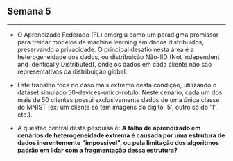 ## Semana 5
---

* O Aprendizado Federado (FL) emergiu como um paradigma promissor para treinar modelos de machine learning em dados distribuídos, preservando a privacidade. O principal desafio nesta área é a heterogeneidade dos dados, ou distribuição Não-IID (Not Independent and Identically Distributed), onde os dados em cada cliente não são representativos da distribuição global.
* Este trabalho foca no caso mais extremo desta condição, utilizando o dataset simulado 50-devices-unico-rotulo. Neste cenário, cada um dos mais de 50 clientes possui exclusivamente dados de uma única classe do MNIST (ex: um cliente só tem imagens do dígito '5', outro só do '1', etc.).

* A questão central desta pesquisa é: **A falha de aprendizado em cenários de heterogeneidade extrema é causada por uma estrutura de dados inerentemente "impossível", ou pela limitação dos algoritmos padrão em lidar com a fragmentação dessa estrutura?**




